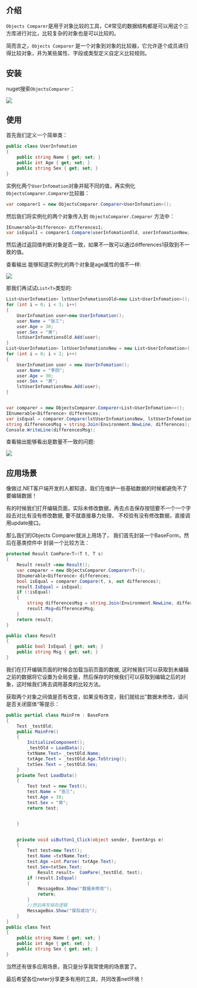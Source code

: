 ## 介绍

`Objects Comparer`是用于对象比较的工具，C#常见的数据结构都是可以用这个三方库进行对比，比较复杂的对象也是可以比较的。

简而言之，`Objects Comparer` 是一个对象到对象的比较器，它允许逐个成员递归得比较对象，并为某些属性、字段或类型定义自定义比较规则。

## 安装

nuget搜索`ObjectsComparer`：

![](https://img1.dotnet9.com/2022/07/1701.png)

## 使用

首先我们定义一个简单类：

```C#
public class UserInfomation 
{
    public string Name { get; set; }
    public int Age { get; set; }
    public string Sex { get; set; }
}
```

实例化两个`UserInfomation`对象并赋不同的值，再实例化 `ObjectsComparer.Comparer`比较器：

```C#
var comparer1 = new ObjectsComparer.Comparer<UserInfomation>();
```

然后我们将实例化的两个对象传入到 `ObjectsComparer.Comparer` 方法中：

```C#
IEnumerable<Difference> differences1;
var isEqual1 = comparer1.Compare(userInfomationOld, userInfomationNew, out differences1);
```

然后通过返回值判断对象是否一致，如果不一致可以通过differences1获取到不一致的值。

查看输出 能够知道实例化的两个对象是age属性的值不一样:

![](https://img1.dotnet9.com/2022/07/1702.png)

那我们再试试`List<T>`类型的:

```C#
List<UserInfomation> lstUserInfomationsOld=new List<UserInfomation>();
for (int i = 0; i < 3; i++)
{
    UserInfomation user=new UserInfomation();
    user.Name = "张三";
    user.Age = 30;
    user.Sex = "男";
    lstUserInfomationsOld.Add(user);
}
List<UserInfomation> lstUserInfomationsNew = new List<UserInfomation>();
for (int i = 0; i < 2; i++)
{
    UserInfomation user = new UserInfomation();
    user.Name = "李四";
    user.Age = 30;
    user.Sex = "男";
    lstUserInfomationsNew.Add(user);
}


var comparer = new ObjectsComparer.Comparer<List<UserInfomation>>();
IEnumerable<Difference> differences;
var isEqual = comparer.Compare(lstUserInfomationsNew, lstUserInfomationsOld, out differences);
string differencesMsg = string.Join(Environment.NewLine, differences);
Console.WriteLine(differencesMsg);
```
      
查看输出能够看出是数量不一致的问题:

![](https://img1.dotnet9.com/2022/07/1703.png)

## 应用场景	

像做过.NET客户端开发的人都知道，我们在维护一些基础数据的时候都避免不了要编辑数据！

有的时候我们打开编辑页面，实际未修改数据，再去点击保存按钮要不一个一个字段去对比有没有修改数据, 要不就直接暴力处理， 不校验有没有修改数据，直接调用update接口。

那么我们的Objects Comparer就派上用场了， 我们首先封装一个BaseForm，然后在基类控件中 封装一个比较方法：		

```C#
protected Result ComPare<T>(T t, T s)
{
    Result result =new Result();
    var comparer = new ObjectsComparer.Comparer<T>();
    IEnumerable<Difference> differences;
    bool isEqual = comparer.Compare(t, s, out differences);
    result.IsEqual = isEqual;
    if (!isEqual)
    {  
        string differencesMsg = string.Join(Environment.NewLine, differences);
        result.Msg=differencesMsg;
    }
    return result;
}

public class Result
{ 
    public bool IsEqual { get; set; }
    public string Msg { get; set; }
}
```

我们在打开编辑页面的时候会加载当前页面的数据, 这时候我们可以获取到未编辑之前的数据将它设置为全局变量，然后保存的时候我们可以获取到编辑之后的对象，这时候我们再去调用基类的比较方法。

获取两个对象之间值是否有改变，如果没有改变，我们就给出"数据未修改，请问是否关闭窗体“等提示：

```C#
public partial class MainFrm : BaseForm
{
    Test _testOld;
    public MainFrm()
    {
        InitializeComponent();
        _testOld = LoadData();
        txtName.Text= _testOld.Name;
        txtAge.Text = _testOld.Age.ToString();
        txtSex.Text = _testOld.Sex;
    }
    private Test LoadData()
    {
        Test test = new Test();
        test.Name = "张三";
        test.Age = 30;
        test.Sex = "男";
        return test;


    }


    private void uiButton1_Click(object sender, EventArgs e)
    {
        Test test=new Test();
        test.Name =txtName.Text;
        test.Age =int.Parse( txtAge.Text);
        test.Sex=txtSex.Text;
            Result result=  ComPare(_testOld, test);
        if (result.IsEqual)
        {
            MessageBox.Show("数据未修改");
            return;
        }
        //然后再写保存逻辑
        MessageBox.Show("保存成功");
    }
}
public class Test
{
    public string Name { get; set; }
    public int Age { get; set; }
    public string Sex { get; set; }
}
```

当然还有很多应用场景，我只是分享我常使用的场景罢了。

最后希望各位neter分享更多有用的工具，共同改善net环境！